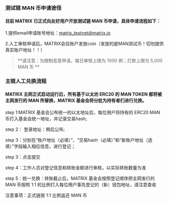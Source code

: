 ### 测试链 MAN 币申请途径

#### 目前 MATRIX 已正式向友好用户开放测试链 MAN 币申请，具体申请流程如下：
	
1.提供email申请账号地址：matrix_testnet@matrix.io

2.人工审核申请后，MATRIX会往账户发放coin（发放的是MAN测试币！切勿提供真实账户地址！！）

> **请注意：为限制恶意申请，每日审核上限为 1000 例；打款上限为 5,000 MAN 币 **


### 主链人工兑换流程 

#### MATRIX 主网正式启动运行后，所有基于以太坊 ERC20 的 MAN TOKEN 都将被主网发行的 MAN 所替换，MATRIX 基金会将分批为持有者们进行兑换。 

step 1:MATRIX 基金会公布统一的以太地址后，每位用户将持有的 ERC20 MAN 币打入基金会统一地址，并记录交易hash;

step 2： 登录地址：稍后公布;

step 3：分别在“账户地址（必填）”、“交易hash（必填）”和“新账户地址（选填）”字段输入相应信息，进行登记；

step 3：点击提交 

step 4：工作人员对登记信息和转账金额进行审核，以实际转账数量为准 

step 5：统一兑换：转账截止后，MATRIX 基金会按照登记顺序把主网发行的 MAN 币按照 1:1 的比例打入每位用户事先登记的（新）钱包地址，请注意查收 

注意事项：正式链按 1:1 比例返还 MAN 币

